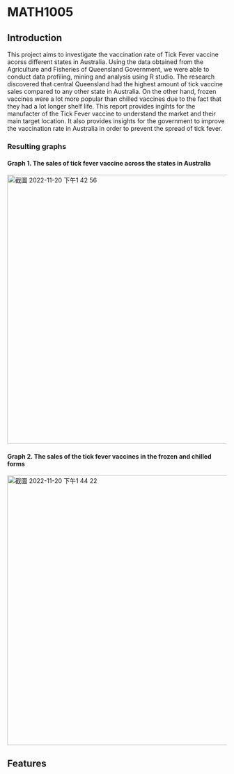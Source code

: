 # MATH1005
## Introduction 
This project aims to investigate the vaccination rate of Tick Fever vaccine acorss different states in Australia. Using the data obtained from the Agriculture and Fisheries of Queensland Government, we were able to conduct data profiling, mining and analysis using R studio. The research discovered that central Queensland had the highest amount of tick vaccine sales compared to any other state in Australia. On the other hand, frozen vaccines were a lot more popular than chilled vaccines due to the fact that they had a lot longer shelf life. This report provides ingihts for the manufacter of the Tick Fever vaccine to understand the market and their main target location. It also provides insights for the government to improve the vaccination rate in Australia in order to prevent the spread of tick fever. 
### Resulting graphs 
#### Graph 1. The sales of tick fever vaccine across the states in Australia
<img width="619" alt="截圖 2022-11-20 下午1 42 56" src="https://user-images.githubusercontent.com/117743186/202887521-924231bf-0a8f-4739-b619-ea5d5dae80b0.png">

#### Graph 2. The sales of the tick fever vaccines in the frozen and chilled forms
<img width="620" alt="截圖 2022-11-20 下午1 44 22" src="https://user-images.githubusercontent.com/117743186/202887542-6ace655e-37b9-4041-80b0-75e8eb51b208.png">

## Features
